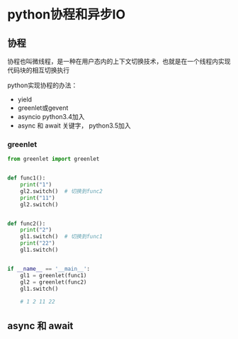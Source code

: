 # python协程和异步IO

## 协程

协程也叫微线程，是一种在用户态内的上下文切换技术，也就是在一个线程内实现代码块的相互切换执行

python实现协程的办法：

* yield
* greenlet或gevent
* asyncio python3.4加入
* async 和 await 关键字， python3.5加入

### greenlet

```python
from greenlet import greenlet


def func1():
    print("1")
    gl2.switch()  # 切换到func2
    print("11")
    gl2.switch()


def func2():
    print("2")
    gl1.switch()  # 切换到func1
    print("22")
    gl1.switch()


if __name__ == '__main__':
    gl1 = greenlet(func1)
    gl2 = greenlet(func2)
    gl1.switch()
    
    # 1 2 11 22

```

## async 和 await

